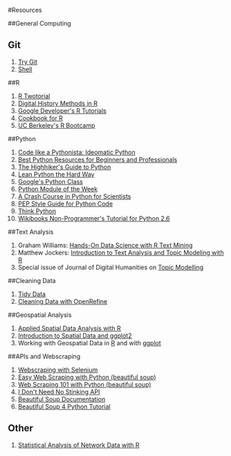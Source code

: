 #Resources

##General Computing

## Git

1. [Try Git](https://try.github.io/levels/1/challenges/1)
2. [Shell](http://explainshell.com/)

##R

1. [R Twotorial](http://www.twotorials.com/)
2. [Digital History Methods in R](http://lincolnmullen.com/projects/dh-r/)
3. [Google Developer's R Tutorials](https://www.youtube.com/playlist?list=PLOU2XLYxmsIK9qQfztXeybpHvru-TrqAP)
4. [Cookbook for R](http://www.cookbook-r.com/Graphs/)
5. [UC Berkeley's R Bootcamp](https://github.com/berkeley-scf/r-bootcamp-2015)

##Python

1. [Code like a Pythonista: Ideomatic Python](http://python.net/~goodger/projects/pycon/2007/idiomatic/handout.html)
2. [Best Python Resources for Beginners and Professionals](http://pythontips.com/2013/09/01/best-python-resources/)
3. [The Highhiker's Guide to Python](http://docs.python-guide.org/en/latest/)
4. [Lean Python the Hard Way](http://learnpythonthehardway.org/book/)
5. [Google's Python Class](https://developers.google.com/edu/python/)
6. [Python Module of the Week](http://pymotw.com/2/)
7. [A Crash Course in Python for Scientists](http://nbviewer.ipython.org/gist/rpmuller/5920182)
8. [PEP Style Guide for Python Code](https://www.python.org/dev/peps/pep-0008/)
9. [Think Python](http://www.greenteapress.com/thinkpython/html/index.html)
10. [Wikibooks Non-Programmer's Tutorial for Python 2.6](https://en.wikibooks.org/wiki/Non-Programmer%27s_Tutorial_for_Python_2.6)

##Text Analysis

1. Graham Williams: [Hands-On Data Science with R Text Mining](http://onepager.togaware.com/TextMiningO.pdf)
2. Matthew Jockers: [Introduction to Text Analysis and Topic Modeling with R](http://www.matthewjockers.net/materials/msu/)
3. Special issue of Journal of Digital Humanities on [Topic Modelling](http://journalofdigitalhumanities.org/2-1/)

##Cleaning Data

1. [Tidy Data](https://vimeo.com/33727555)
2. [Cleaning Data with OpenRefine](http://programminghistorian.org/lessons/cleaning-data-with-openrefine)

##Geospatial Analysis

1. [Applied Spatial Data Analysis with R](http://link.springer.com/book/10.1007%2F978-1-4614-7618-4)
2. [Introduction to Spatial Data and ggplot2](http://spatial.ly/2013/12/introduction-spatial-data-ggplot2/)
3. Working with Geospatial Data in [R](http://mazamascience.com/WorkingWithData/?p=1277) and with [ggplot](http://mazamascience.com/WorkingWithData/?p=1494)

##APIs and Webscraping

1. [Webscraping with Selenium](http://thiagomarzagao.com/2013/11/12/webscraping-with-selenium-part-1/)
2. [Easy Web Scraping with Python (beautiful soup)](http://blog.miguelgrinberg.com/post/easy-web-scraping-with-python)
3. [Web Scraping 101 with Python (beautiful soup)](http://www.gregreda.com/2013/03/03/web-scraping-101-with-python/)
3. [I Don't Need No Stinking API](https://blog.hartleybrody.com/web-scraping/)
4. [Beautiful Soup Documentation](http://www.crummy.com/software/BeautifulSoup/bs4/doc/)
5. [Beautiful Soup 4 Python Tutorial](http://www.pythonforbeginners.com/python-on-the-web/beautifulsoup-4-python/)

## Other

1. [Statistical Analysis of Network Data with R](https://www.springer.com/us/book/9781493909827)
